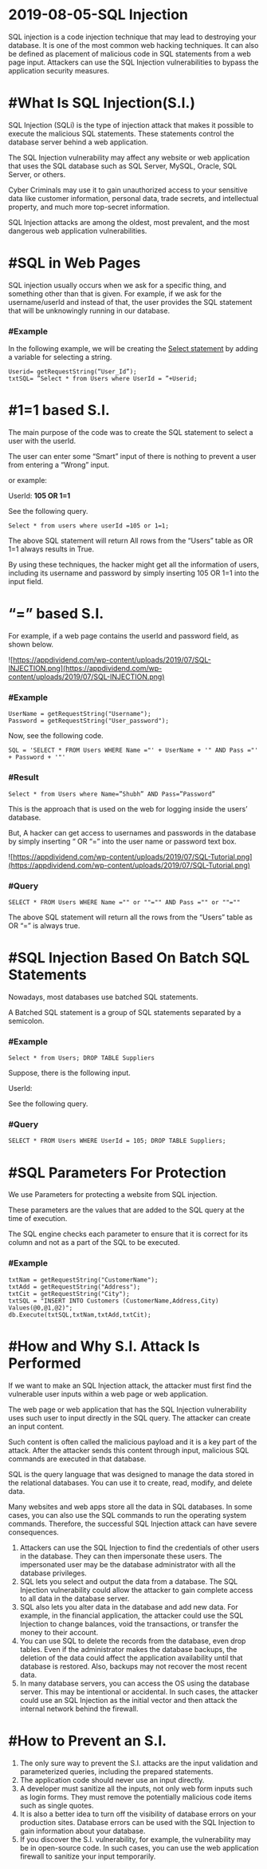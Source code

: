 # 2019-08-05-SQL Injection

SQL injection is a code injection technique that may lead to destroying your database. It is one of the most common web hacking techniques. It can also be defined as placement of malicious code in SQL statements from a web page input. Attackers can use the SQL Injection vulnerabilities to bypass the application security measures.

# **#What Is SQL Injection(S.I.)**

SQL Injection (SQLi) is the type of injection attack that makes it possible to execute the malicious SQL statements. These statements control the database server behind a web application.

The SQL Injection vulnerability may affect any website or web application that uses the SQL database such as SQL Server, MySQL, Oracle, SQL Server, or others.

Cyber Criminals may use it to gain unauthorized access to your sensitive data like customer information, personal data, trade secrets, and intellectual property, and much more top-secret information.

SQL Injection attacks are among the oldest, most prevalent, and the most dangerous web application vulnerabilities.

# **#SQL in Web Pages**

SQL injection usually occurs when we ask for a specific thing, and something other than that is given. For example, if we ask for the username/userId and instead of that, the user provides the SQL statement that will be unknowingly running in our database.

### **#Example**

In the following example, we will be creating the [Select statement](https://appdividend.com/2019/04/22/sql-select-query-example-sql-select-statement-tutorial/) by adding a variable for selecting a string.

```
Userid= getRequestString(“User_Id”);
txtSQL= ”Select * from Users where UserId = ”+Userid;

```

# **#1=1 based S.I.**

The main purpose of the code was to create the SQL statement to select a user with the userId.

The user can enter some “Smart” input of there is nothing to prevent a user from entering a “Wrong” input.

or example:

UserId: **105 OR 1=1**

See the following query.

```
Select * from users where userId =105 or 1=1;

```

The above SQL statement will return All rows from the “Users” table as OR 1=1 always results in True.

By using these techniques, the hacker might get all the information of users, including its username and password by simply inserting 105 OR 1=1 into the input field.

# **“=” based S.I.**

For example, if a web page contains the userId and password field, as shown below.

![https://appdividend.com/wp-content/uploads/2019/07/SQL-INJECTION.png](https://appdividend.com/wp-content/uploads/2019/07/SQL-INJECTION.png)

### **#Example**

```
UserName = getRequestString("Username");
Password = getRequestString("User_password");
```

Now, see the following code.

```
SQL = 'SELECT * FROM Users WHERE Name ="' + UserName + '" AND Pass ="' + Password + '"'

```

### **#Result**

```
Select * from Users where Name=”Shubh” AND Pass=”Password”
```

This is the approach that is used on the web for logging inside the users’ database.

But, A hacker can get access to usernames and passwords in the database by simply inserting “ OR “=” into the user name or password text box.

![https://appdividend.com/wp-content/uploads/2019/07/SQL-Tutorial.png](https://appdividend.com/wp-content/uploads/2019/07/SQL-Tutorial.png)

### **#Query**

```
SELECT * FROM Users WHERE Name ="" or ""="" AND Pass ="" or ""=""

```

The above SQL statement will return all the rows from the “Users” table as OR “=” is always true.

# **#SQL Injection Based On Batch SQL Statements**

Nowadays, most databases use batched SQL statements.

A Batched SQL statement is a group of SQL statements separated by a semicolon.

### **#Example**

```
Select * from Users; DROP TABLE Suppliers

```

Suppose, there is the following input.

UserId:

See the following query.

### **#Query**

```
SELECT * FROM Users WHERE UserId = 105; DROP TABLE Suppliers;

```

# **#SQL Parameters For Protection**

We use Parameters for protecting a website from SQL injection.

These parameters are the values that are added to the SQL query at the time of execution.

The SQL engine checks each parameter to ensure that it is correct for its column and not as a part of the SQL to be executed.

### **#Example**

```
txtNam = getRequestString("CustomerName");
txtAdd = getRequestString("Address");
txtCit = getRequestString("City");
txtSQL = "INSERT INTO Customers (CustomerName,Address,City) Values(@0,@1,@2)";
db.Execute(txtSQL,txtNam,txtAdd,txtCit);

```

# **#How and Why S.I. Attack Is Performed**

If we want to make an SQL Injection attack, the attacker must first find the vulnerable user inputs within a web page or web application.

The web page or web application that has the SQL Injection vulnerability uses such user to input directly in the SQL query. The attacker can create an input content.

Such content is often called the malicious payload and it is a key part of the attack. After the attacker sends this content through input, malicious SQL commands are executed in that database.

SQL is the query language that was designed to manage the data stored in the relational databases. You can use it to create, read, modify, and delete data.

Many websites and web apps store all the data in SQL databases. In some cases, you can also use the SQL commands to run the operating system commands. Therefore, the successful SQL Injection attack can have severe consequences.

1. Attackers can use the SQL Injection to find the credentials of other users in the database. They can then impersonate these users. The impersonated user may be the database administrator with all the database privileges.
2. SQL lets you select and output the data from a database. The SQL Injection vulnerability could allow the attacker to gain complete access to all data in the database server.
3. SQL also lets you alter data in the database and add new data. For example, in the financial application, the attacker could use the SQL Injection to change balances, void the transactions, or transfer the money to their account.
4. You can use SQL to delete the records from the database, even drop tables. Even if the administrator makes the database backups, the deletion of the data could affect the application availability until that database is restored. Also, backups may not recover the most recent data.
5. In many database servers, you can access the OS using the database server. This may be intentional or accidental. In such cases, the attacker could use an SQL Injection as the initial vector and then attack the internal network behind the firewall.

# **#How to Prevent an S.I.**

1. The only sure way to prevent the S.I. attacks are the input validation and parameterized queries, including the prepared statements.
2. The application code should never use an input directly.
3. A developer must sanitize all the inputs, not only web form inputs such as login forms. They must remove the potentially malicious code items such as single quotes.
4. It is also a better idea to turn off the visibility of database errors on your production sites. Database errors can be used with the SQL Injection to gain information about your database.
5. If you discover the S.I. vulnerability, for example, the vulnerability may be in open-source code. In such cases, you can use the web application firewall to sanitize your input temporarily.